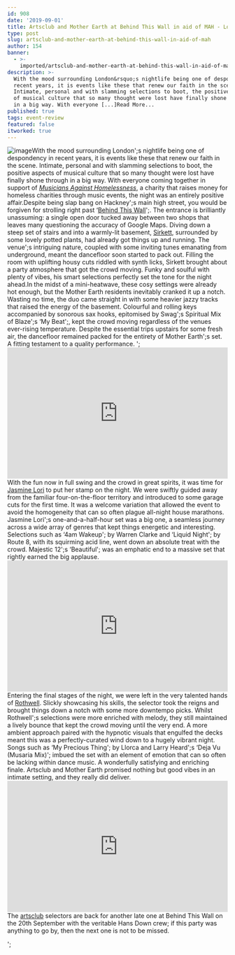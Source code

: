 ```yaml
---
id: 908
date: '2019-09-01'
title: Artsclub and Mother Earth at Behind This Wall in aid of MAH - Loose Lips
type: post
slug: artsclub-and-mother-earth-at-behind-this-wall-in-aid-of-mah
author: 154
banner:
  - >-
    imported/artsclub-and-mother-earth-at-behind-this-wall-in-aid-of-mah/image908.jpeg
description: >-
  With the mood surrounding London&rsquo;s nightlife being one of despondency in
  recent years, it is events like these that renew our faith in the scene.
  Intimate, personal and with slamming selections to boot, the positive aspects
  of musical culture that so many thought were lost have finally shone through
  in a big way. With everyone [...]Read More...
published: true
tags: event-review
featured: false
itworked: true
---
```

![image](../imported/artsclub-and-mother-earth-at-behind-this-wall-in-aid-of-mah/image908.jpeg)With the mood surrounding London';s nightlife being one of despondency in recent years, it is events like these that renew our faith in the scene. Intimate, personal and with slamming selections to boot, the positive aspects of musical culture that so many thought were lost have finally shone through in a big way. With everyone coming together in support of [_Musicians Against Homelessness_](https://business.facebook.com/mahgigs/), a charity that raises money for homeless charities through music events, the night was an entirely positive affair.Despite being slap bang on Hackney';s main high street, you would be forgiven for strolling right past ‘[Behind This Wall](http://www.behindthiswall.com/)';. The entrance is brilliantly unassuming: a single open door tucked away between two shops that leaves many questioning the accuracy of Google Maps. Diving down a steep set of stairs and into a warmly-lit basement, [Sirkett](https://soundcloud.com/sirkett), surrounded by some lovely potted plants, had already got things up and running. The venue';s intriguing nature, coupled with some inviting tunes emanating from underground, meant the dancefloor soon started to pack out. Filling the room with uplifting housy cuts riddled with synth licks, Sirkett brought about a party atmosphere that got the crowd moving. Funky and soulful with plenty of vibes, his smart selections perfectly set the tone for the night ahead.In the midst of a mini-heatwave, these cosy settings were already hot enough, but the Mother Earth residents inevitably cranked it up a notch. Wasting no time, the duo came straight in with some heavier jazzy tracks that raised the energy of the basement. Colourful and rolling keys accompanied by sonorous sax hooks, epitomised by Swag';s Spiritual Mix of Blaze';s ‘My Beat';, kept the crowd moving regardless of the venues ever-rising temperature. Despite the essential trips upstairs for some fresh air, the dancefloor remained packed for the entirety of Mother Earth';s set. A fitting testament to a quality performance. ';<iframe width='100%' height='300' scrolling='no' frameborder='no' allow='autoplay' src='https://www.youtube.com/embed/rniTq3fiVrs'></iframe>With the fun now in full swing and the crowd in great spirits, it was time for [Jasmine Lori](https://soundcloud.com/jasminegrayling) to put her stamp on the night. We were swiftly guided away from the familiar four-on-the-floor territory and introduced to some garage cuts for the first time. It was a welcome variation that allowed the event to avoid the homogeneity that can so often plague all-night house marathons. Jasmine Lori';s one-and-a-half-hour set was a big one, a seamless journey across a wide array of genres that kept things energetic and interesting. Selections such as ‘4am Wakeup'; by Warren Clarke and ‘Liquid Night'; by Route 8, with its squirming acid line, went down an absolute treat with the crowd. Majestic 12';s ‘Beautiful'; was an emphatic end to a massive set that rightly earned the big applause.<iframe width='100%' height='300' scrolling='no' frameborder='no' allow='autoplay' src='https://www.youtube.com/embed/VzDP1zst04c'></iframe>Entering the final stages of the night, we were left in the very talented hands of [Rothwell](https://soundcloud.com/joe-rothwell-2). Slickly showcasing his skills, the selector took the reigns and brought things down a notch with some more downtempo picks. Whilst Rothwell';s selections were more enriched with melody, they still maintained a lively bounce that kept the crowd moving until the very end. A more ambient approach paired with the hypnotic visuals that engulfed the decks meant this was a perfectly-curated wind down to a hugely vibrant night. Songs such as ‘My Precious Thing'; by Llorca and Larry Heard';s ‘Deja Vu (Musaria Mix)'; imbued the set with an element of emotion that can so often be lacking within dance music. A wonderfully satisfying and enriching finale. Artsclub and Mother Earth promised nothing but good vibes in an intimate setting, and they really did deliver.<iframe width='100%' height='300' scrolling='no' frameborder='no' allow='autoplay' src='https://www.youtube.com/embed/1LH0Lnhpd8s'></iframe>The [artsclub](https://www.facebook.com/artsclubldn/) selectors are back for another late one at Behind This Wall on the 20th September with the veritable Hans Down crew; if this party was anything to go by, then the next one is not to be missed.

';